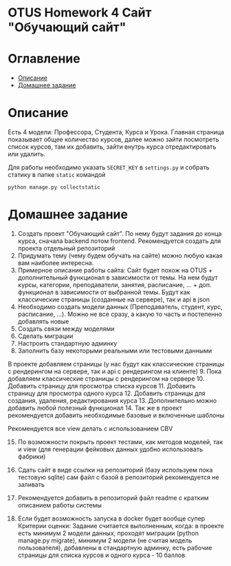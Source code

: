 OTUS Homework 4 Сайт "Обучающий сайт"
===========================

# Оглавление

- [Описание](#guide)
- [Домашнее задание](#homework)

# Описание

Есть 4 модели: Профессора, Студента, Курса и Урока. Главная страница показывает общее количество курсов, далее можно зайти посмотреть список курсов, там их добавить, зайти внутрь курса отредактировать или удалить.

Для работы необходимо указать `SECRET_KEY` в `settings.py` и собрать статику в папке `static` командой

```
python manage.py collectstatic
```

# Домашнее задание

1. Создать проект "Обучающий сайт". По нему будут задания до конца курса, сначала backend потом frontend. Рекомендуется создать для проекта отдельный репозиторий
2. Придумать тему (чему будем обучать на сайте) можно любую какая вам наиболее интересна.
3. Примерное описание работы сайта:
Сайт будет похож на OTUS + дополнительный функционал в зависимости от темы. На нем будут курсы, категории, преподаватели, занятия, расписание, ... + доп. функционал в зависимости от выбранной темы.
Будут как классические страницы (созданные на сервере), так и api в json
4. Необходимо создать модели данных (Преподаватель, студент, курс, расписание, ...). Можно не все сразу, а какую то часть и постепенно добавлять новые
5. Создать связи между моделями
6. Сделать миграции
7. Настроить стандартную админку
8. Заполнить базу некоторыми реальными или тестовыми данными

В проекте добавляем страницы (у нас будут как классические страницы с рендерингом на сервере, так и api с рендерингом на клиенте)
9. Пока добавляем классические страницы с рендерингом на сервере
10. Добавить страницу для просмотра списка курсов
11. Добавить страницу для просмотра одного курса
12. Добавить страницы для создания, удаления, редактирования курса
13. Дополнительно можно добавить любой полезный функционал
14. Так же в проект рекомендуется добавить необходимые базовые и включенные шаблоны

Рекомендуется все view делать с использованием CBV

15. По возможности покрыть проект тестами, как методов моделей, так и view (для генерации фейковых данных удобно использовать фабрики)

16. Сдать сайт в виде ссылки на репозиторий (базу используем пока тестовую sqlite) сам файл с базой в репозиторий рекомендуется не заливать

17. Рекомендуется добавить в репозиторий файл readme с кратким описанием работы системы

18. Если будет возможность запуска в docker будет вообще супер
Критерии оценки: Задание считается выполненным, когда: в проекте есть минимум 2 модели данных,
проходят миграции (python manage.py migrate),
минимум 2 модели (не считая модель пользователя), добавлены в стандартную админку,
есть рабочие страницы для списка курсов и одного курса - 10 баллов
